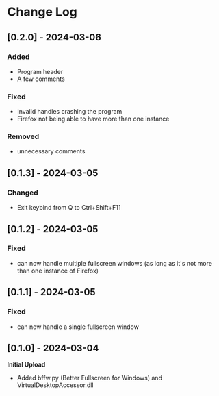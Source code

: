 # Change Log
## [0.2.0] - 2024-03-06
### Added
- Program header
- A few comments
### Fixed
- Invalid handles crashing the program
- Firefox not being able to have more than one instance
### Removed
- unnecessary comments
## [0.1.3] - 2024-03-05
### Changed
- Exit keybind from Q to Ctrl+Shift+F11
## [0.1.2] - 2024-03-05
### Fixed
- can now handle multiple fullscreen windows (as long as it's not more than one instance of Firefox)
## [0.1.1] - 2024-03-05
### Fixed
- can now handle a single fullscreen window
## [0.1.0] - 2024-03-04
**Initial Upload**
- Added bffw.py (Better Fullscreen for Windows) and VirtualDesktopAccessor.dll

